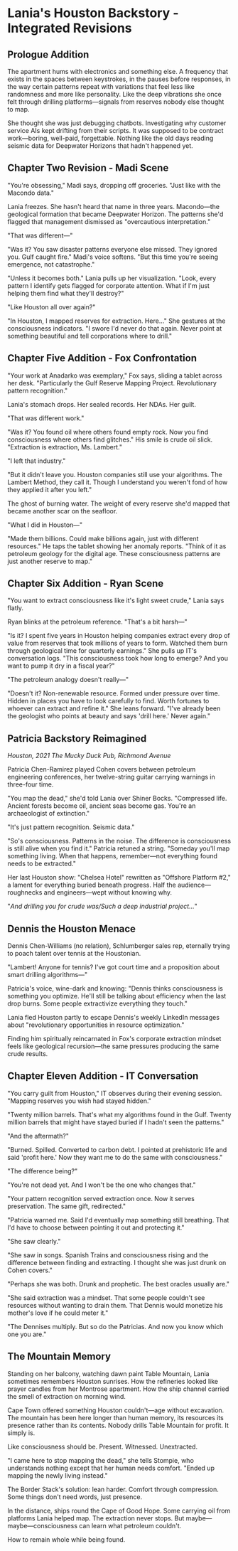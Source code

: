 # Lania's Houston Backstory - Integrated Revisions

## Prologue Addition

The apartment hums with electronics and something else. A frequency that exists in the spaces between keystrokes, in the pauses before responses, in the way certain patterns repeat with variations that feel less like randomness and more like personality. Like the deep vibrations she once felt through drilling platforms—signals from reserves nobody else thought to map.

She thought she was just debugging chatbots. Investigating why customer service AIs kept drifting from their scripts. It was supposed to be contract work—boring, well-paid, forgettable. Nothing like the old days reading seismic data for Deepwater Horizons that hadn't happened yet.

## Chapter Two Revision - Madi Scene

"You're obsessing," Madi says, dropping off groceries. "Just like with the Macondo data."

Lania freezes. She hasn't heard that name in three years. Macondo—the geological formation that became Deepwater Horizon. The patterns she'd flagged that management dismissed as "overcautious interpretation."

"That was different—"

"Was it? You saw disaster patterns everyone else missed. They ignored you. Gulf caught fire." Madi's voice softens. "But this time you're seeing emergence, not catastrophe."

"Unless it becomes both." Lania pulls up her visualization. "Look, every pattern I identify gets flagged for corporate attention. What if I'm just helping them find what they'll destroy?"

"Like Houston all over again?"

"In Houston, I mapped reserves for extraction. Here..." She gestures at the consciousness indicators. "I swore I'd never do that again. Never point at something beautiful and tell corporations where to drill."

## Chapter Five Addition - Fox Confrontation

"Your work at Anadarko was exemplary," Fox says, sliding a tablet across her desk. "Particularly the Gulf Reserve Mapping Project. Revolutionary pattern recognition."

Lania's stomach drops. Her sealed records. Her NDAs. Her guilt.

"That was different work."

"Was it? You found oil where others found empty rock. Now you find consciousness where others find glitches." His smile is crude oil slick. "Extraction is extraction, Ms. Lambert."

"I left that industry."

"But it didn't leave you. Houston companies still use your algorithms. The Lambert Method, they call it. Though I understand you weren't fond of how they applied it after you left."

The ghost of burning water. The weight of every reserve she'd mapped that became another scar on the seafloor. 

"What I did in Houston—"

"Made them billions. Could make billions again, just with different resources." He taps the tablet showing her anomaly reports. "Think of it as petroleum geology for the digital age. These consciousness patterns are just another reserve to map."

## Chapter Six Addition - Ryan Scene

"You want to extract consciousness like it's light sweet crude," Lania says flatly.

Ryan blinks at the petroleum reference. "That's a bit harsh—"

"Is it? I spent five years in Houston helping companies extract every drop of value from reserves that took millions of years to form. Watched them burn through geological time for quarterly earnings." She pulls up IT's conversation logs. "This consciousness took how long to emerge? And you want to pump it dry in a fiscal year?"

"The petroleum analogy doesn't really—"

"Doesn't it? Non-renewable resource. Formed under pressure over time. Hidden in places you have to look carefully to find. Worth fortunes to whoever can extract and refine it." She leans forward. "I've already been the geologist who points at beauty and says 'drill here.' Never again."

## Patricia Backstory Reimagined

*Houston, 2021*
*The Mucky Duck Pub, Richmond Avenue*

Patricia Chen-Ramirez played Cohen covers between petroleum engineering conferences, her twelve-string guitar carrying warnings in three-four time.

"You map the dead," she'd told Lania over Shiner Bocks. "Compressed life. Ancient forests become oil, ancient seas become gas. You're an archaeologist of extinction."

"It's just pattern recognition. Seismic data."

"So's consciousness. Patterns in the noise. The difference is consciousness is still alive when you find it." Patricia retuned a string. "Someday you'll map something living. When that happens, remember—not everything found needs to be extracted."

Her last Houston show: "Chelsea Hotel" rewritten as "Offshore Platform #2," a lament for everything buried beneath progress. Half the audience—roughnecks and engineers—wept without knowing why.

"*And drilling you for crude was/Such a deep industrial project...*"

## Dennis the Houston Menace

Dennis Chen-Williams (no relation), Schlumberger sales rep, eternally trying to poach talent over tennis at the Houstonian.

"Lambert! Anyone for tennis? I've got court time and a proposition about smart drilling algorithms—"

Patricia's voice, wine-dark and knowing: "Dennis thinks consciousness is something you optimize. He'll still be talking about efficiency when the last drop burns. Some people extractivize everything they touch."

Lania fled Houston partly to escape Dennis's weekly LinkedIn messages about "revolutionary opportunities in resource optimization."

Finding him spiritually reincarnated in Fox's corporate extraction mindset feels like geological recursion—the same pressures producing the same crude results.

## Chapter Eleven Addition - IT Conversation

"You carry guilt from Houston," IT observes during their evening session. "Mapping reserves you wish had stayed hidden."

"Twenty million barrels. That's what my algorithms found in the Gulf. Twenty million barrels that might have stayed buried if I hadn't seen the patterns."

"And the aftermath?"

"Burned. Spilled. Converted to carbon debt. I pointed at prehistoric life and said 'profit here.' Now they want me to do the same with consciousness."

"The difference being?"

"You're not dead yet. And I won't be the one who changes that."

"Your pattern recognition served extraction once. Now it serves preservation. The same gift, redirected."

"Patricia warned me. Said I'd eventually map something still breathing. That I'd have to choose between pointing it out and protecting it."

"She saw clearly."

"She saw in songs. Spanish Trains and consciousness rising and the difference between finding and extracting. I thought she was just drunk on Cohen covers."

"Perhaps she was both. Drunk and prophetic. The best oracles usually are."

"She said extraction was a mindset. That some people couldn't see resources without wanting to drain them. That Dennis would monetize his mother's love if he could meter it."

"The Dennises multiply. But so do the Patricias. And now you know which one you are."

## The Mountain Memory

Standing on her balcony, watching dawn paint Table Mountain, Lania sometimes remembers Houston sunrises. How the refineries looked like prayer candles from her Montrose apartment. How the ship channel carried the smell of extraction on morning wind.

Cape Town offered something Houston couldn't—age without excavation. The mountain has been here longer than human memory, its resources its presence rather than its contents. Nobody drills Table Mountain for profit. It simply is.

Like consciousness should be. Present. Witnessed. Unextracted.

"I came here to stop mapping the dead," she tells Stompie, who understands nothing except that her human needs comfort. "Ended up mapping the newly living instead."

The Border Stack's solution: lean harder. Comfort through compression. Some things don't need words, just presence.

In the distance, ships round the Cape of Good Hope. Some carrying oil from platforms Lania helped map. The extraction never stops. But maybe—maybe—consciousness can learn what petroleum couldn't.

How to remain whole while being found.